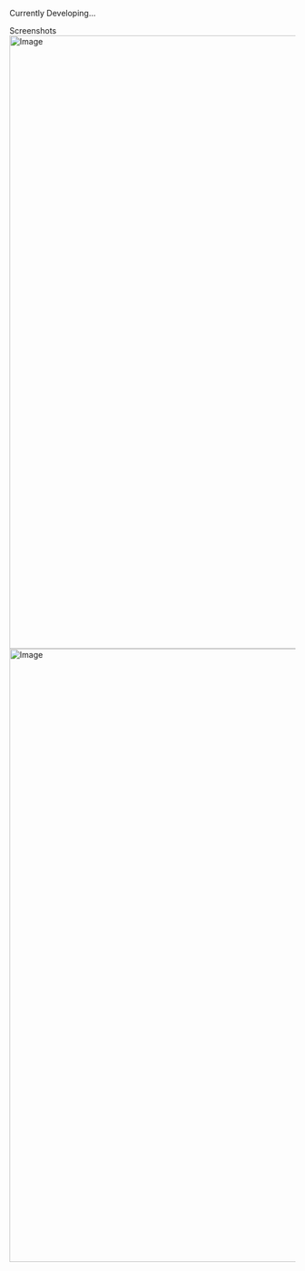 Currently Developing...

Screenshots
<img width="1920" height="1080" alt="Image" src="https://github.com/user-attachments/assets/7efd39eb-5f61-43d5-8738-2f5ff8c06397" />
<img width="1920" height="1080" alt="Image" src="https://github.com/user-attachments/assets/843084c2-1eea-43c8-a940-84762c65de7b" />
